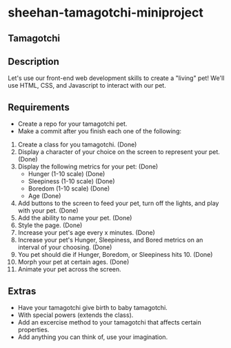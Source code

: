 # sheehan-tamagotchi-miniproject

## Tamagotchi

## Description

Let's use our front-end web development skills to create a "living" pet! We'll use HTML, CSS, and Javascript to interact with our pet.

## Requirements

- Create a repo for your tamagotchi pet.
- Make a commit after you finish each one of the following:

1. Create a class for you tamagotchi. (Done)
2. Display a character of your choice on the screen to represent your pet. (Done)
3. Display the following metrics for your pet: (Done)
	- Hunger (1-10 scale) (Done)
	- Sleepiness (1-10 scale) (Done)
	- Boredom (1-10 scale) (Done)
	- Age (Done)
4. Add buttons to the screen to feed your pet, turn off the lights, and play with your pet. (Done)
5. Add the ability to name your pet. (Done)
6. Style the page. (Done)
7. Increase your pet's age every x minutes. (Done)
8. Increase your pet's Hunger, Sleepiness, and Bored metrics on an interval of your choosing. (Done)
9. You pet should die if Hunger, Boredom, or Sleepiness hits 10. (Done)
10. Morph your pet at certain ages. (Done)
11. Animate your pet across the screen.

## Extras

- Have your tamagotchi give birth to baby tamagotchi.
- With special powers (extends the class).
- Add an excercise method to your tamagotchi that affects certain properties.
- Add anything you can think of, use your imagination.
